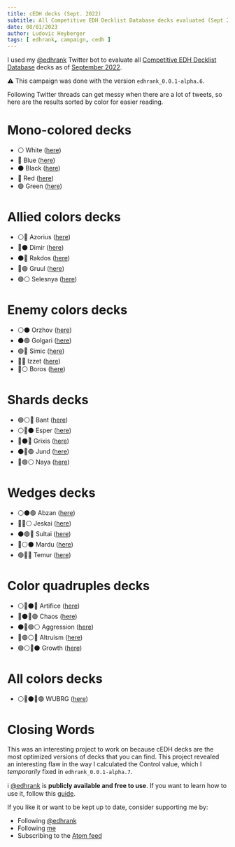 ```yaml
---
title: cEDH decks (Sept. 2022)
subtitle: All Competitive EDH Decklist Database decks evaluated (Sept 2022)
date: 08/01/2023
author: Ludovic Heyberger
tags: [ edhrank, campaign, cedh ]
---
```


I used my [@edhrank](https://twitter.com/edhrank) Twitter bot to evaluate all [Competitive EDH Decklist Database](https://cedh-decklist-database.com/) decks as of [September 2022](https://twitter.com/edhrank/status/1571039303349714946).

⚠️ This campaign was done with the version `edhrank_0.0.1-alpha.6`.

Following Twitter threads can get messy when there are a lot of tweets, so here are the results sorted by color for easier reading.


# Mono-colored decks

- ⚪ White ([here](https://twitter.com/edhrank/status/1571039304918392833))
- 🔵 Blue ([here](https://twitter.com/edhrank/status/1571039413110509570))
- ⚫ Black ([here](https://twitter.com/edhrank/status/1571039598867890176))
- 🔴 Red ([here](https://twitter.com/edhrank/status/1571039674910515200))
- 🟢 Green ([here](https://twitter.com/edhrank/status/1571039790883115010))


# Allied colors decks

- ⚪🔵 Azorius ([here](https://twitter.com/edhrank/status/1571039855311818752))
- 🔵⚫ Dimir ([here](https://twitter.com/edhrank/status/1571039982009065473))
- ⚫🔴 Rakdos ([here](https://twitter.com/edhrank/status/1571040120727371776))
- 🔴🟢 Gruul ([here](https://twitter.com/edhrank/status/1571040274977112064))
- 🟢⚪ Selesnya ([here](https://twitter.com/edhrank/status/1571040338487263238))


# Enemy colors decks

- ⚪⚫ Orzhov ([here](https://twitter.com/edhrank/status/1571040452463173632))
- ⚫🟢 Golgari ([here](https://twitter.com/edhrank/status/1571040714808594434))
- 🟢🔵 Simic ([here](https://twitter.com/edhrank/status/1571040977611014145))
- 🔵🔴 Izzet ([here](https://twitter.com/edhrank/status/1571040491835199488))
- 🔴⚪ Boros ([here](https://twitter.com/edhrank/status/1571040913123643393))


# Shards decks

- 🟢⚪🔵 Bant ([here](https://twitter.com/edhrank/status/1571041213788164096))
- ⚪🔵⚫ Esper ([here](https://twitter.com/edhrank/status/1571041328867282945))
- 🔵⚫🔴 Grixis ([here](https://twitter.com/edhrank/status/1571041511030116352))
- ⚫🔴🟢 Jund ([here](https://twitter.com/edhrank/status/1571041779020857349))
- 🔴🟢⚪ Naya ([here](https://twitter.com/edhrank/status/1571098177096351745))


# Wedges decks

- ⚪⚫🟢 Abzan ([here](https://twitter.com/edhrank/status/1571098500611317763))
- 🔵🔴⚪ Jeskai ([here](https://twitter.com/edhrank/status/1571098755755016192))
- ⚫🟢🔵 Sultai ([here](https://twitter.com/edhrank/status/1571099051239636992))
- 🔴⚪⚫ Mardu ([here](https://twitter.com/edhrank/status/1571099578232971264))
- 🟢🔵🔴 Temur ([here](https://twitter.com/edhrank/status/1571099786526302209))


# Color quadruples decks

- ⚪🔵⚫🔴 Artifice ([here](https://twitter.com/edhrank/status/1571101018363936773))
- 🔵⚫🔴🟢 Chaos ([here](https://twitter.com/edhrank/status/1571100135685324802))
- ⚫🔴🟢⚪ Aggression ([here](https://twitter.com/edhrank/status/1571100459162648581))
- 🔴🟢⚪🔵 Altruism ([here](https://twitter.com/edhrank/status/1571100669238558720))
- 🟢⚪🔵⚫ Growth ([here](https://twitter.com/edhrank/status/1571100809621917698))


# All colors decks

- ⚪🔵⚫🔴🟢 WUBRG ([here](https://twitter.com/edhrank/status/1571101112387731456))


# Closing Words

This was an interesting project to work on because cEDH decks are the most optimized versions of decks that you can find.
This project revealed an interesting flaw in the way I calculated the Control value, which I _temporarily_ fixed in `edhrank_0.0.1-alpha.7`.

ℹ️ [@edhrank](https://twitter.com/edhrank) is **publicly available and free to use**.
If you want to learn how to use it, follow this [guide](./tool_edhrank.html).

If you like it or want to be kept up to date, consider supporting me by:

- Following [@edhrank](https://twitter.com/intent/follow?screen_name=edhrank)
- Following [me](https://twitter.com/intent/follow?screen_name=lheybergermtg)
- Subscribing to the [Atom feed](./feed.atom)
